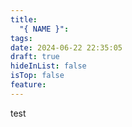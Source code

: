 ```yaml
---
title:
  "{ NAME }": 
tags: 
date: 2024-06-22 22:35:05
draft: true
hideInList: false
isTop: false
feature:
---
```

test